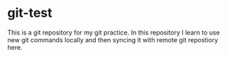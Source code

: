 # git-test
This is a git repository for my git practice. 
In this repository I learn to use new git commands locally and then syncing it with remote git repostiory here.
